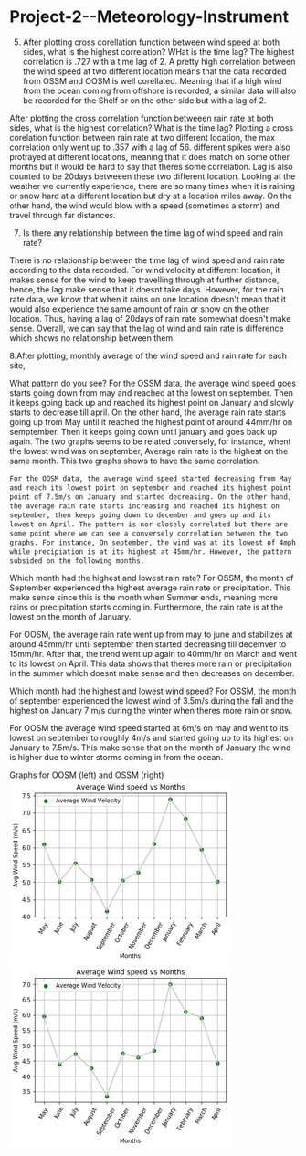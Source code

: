 # Project-2--Meteorology-Instrument

5. After plotting cross corellation function between wind speed at both sides, what is the highest correlation? WHat is the time lag?
The highest correlation is .727 with a time lag of 2.  A pretty high correlation between the wind speed at two different location means that the data recorded from OSSM and OOSM is well corellated. Meaning that if a high wind from the ocean coming from offshore is recorded, a similar data will also be recorded for the Shelf or on the other side but with a lag of 2.

After plotting the cross correlation function betweeen rain rate at both sides, what is the highest correlation? What is the time lag?
Plotting a cross corelation function between rain rate at two different location, the max correlation only went up to .357 with a lag of 56. different spikes were also protrayed at different locations, meaning that it does match on some other months but it would be hard to say that theres some correlation. Lag is also counted to be 20days betweeen these two different location. Looking at the weather we currently experience, there are so many times when it is raining or snow hard at a different location but dry at a location miles away. On the other hand, the wind would blow with a speed (sometimes a storm) and travel through far distances.

7. Is there any relationship between the time lag of wind speed and rain rate?

There is no relationship between the time lag of wind speed and rain rate according to the data recorded. For wind velocity at different location, it makes sense for the wind to keep travelling through at further distance, hence, the lag make sense that it doesnt take days. However, for the rain rate data, we know that when it rains on one location doesn't mean that it would also experience the same amount of rain or snow on the other location. Thus, having a lag of 20days of rain rate somewhat doesn't make sense. Overall, we can say that the lag of wind and rain rate is difference which shows no relationship between them.

8.After plotting, monthly average of the wind speed and rain rate for each site,

  What pattern do you see?
    For the OSSM data, the average wind speed goes starts going down from may and reached at the lowest on september. Then it keeps going back up and reached its highest point on January and slowly starts to decrease till april. On the other hand, the average rain rate starts going up from May until it reached the highest point of around 44mm/hr on semptember. Then it keeps going down until january and goes back up again. The two graphs seems to be related conversely, for instance, whent the lowest wind was on september, Average rain rate is the highest on the same month. This two graphs shows to have the same correlation. 
    
    For the OOSM data, the average wind speed started decreasing from May and reach its lowest point on september and reached its highest point point of 7.5m/s on January and started decreasing. On the other hand, the average rain rate starts increasing and reached its highest on september, then keeps going down to december and goes up and its lowest on April. The pattern is nor closely correlated but there are some point where we can see a conversely correlation between the two graphs. For instance, On september, the wind was at its lowest of 4mph while precipiation is at its highest at 45mm/hr. However, the pattern subsided on the following months.
  
  Which month had the highest and lowest rain rate? 
  For OSSM, the month of September experienced the highest average rain rate or precipitation. This make sense since this is the month when Summer ends, meaning more rains or precipitation starts coming in. Furthermore, the rain rate is at the lowest on the month of January.
  
  For OOSM, the average rain rate went up from may to june and stabilizes at around 45mm/hr until september then started decreasing till decemver to 15mm/hr. After that, the trend went up again to 40mm/hr on March and went to its lowest on April. This data shows that theres more rain or precipitation in the summer which doesnt make sense and then decreases on december.

  Which month had the highest and lowest wind speed?
  For OSSM, the month of september experienced the lowest wind of 3.5m/s during the fall and the highest on January 7 m/s during the winter when theres more rain or snow.
  
  For OOSM the average wind speed started at 6m/s on may and went to its lowest on september to roughly 4m/s and started going up to its highest on January to 7.5m/s. This make sense that on the month of January the wind is higher due to winter storms coming in from the ocean.
  
  Graphs for OOSM (left) and OSSM (right)
![alt-text-1](https://github.com/aldrinfaylona/Project-2--Meteorology-Instrument/blob/master/Ocean-%20Project%202%20Meteorology/_OOSM%20Average%20Wind%20vs%20Months.png) ![alt-text-2](https://github.com/aldrinfaylona/Project-2--Meteorology-Instrument/blob/master/Ocean-%20Project%202%20Meteorology/OSSM%20Average%20Wind%20vs%20Months.png)
